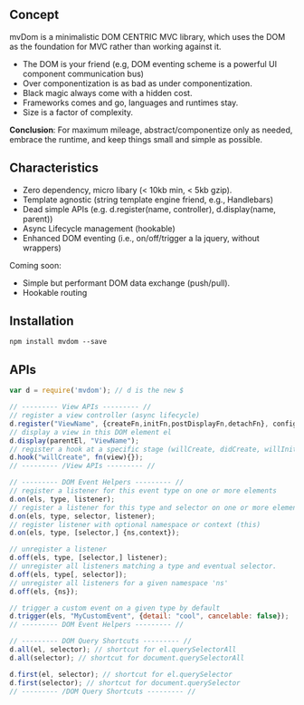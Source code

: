 ## Concept

mvDom is a minimalistic DOM CENTRIC MVC library, which uses the DOM as the foundation for MVC rather than working against it. 

- The DOM is your friend (e.g, DOM eventing scheme is a powerful UI component communication bus)
- Over componentization is as bad as under componentization.
- Black magic always come with a hidden cost.
- Frameworks comes and go, languages and runtimes stay.
- Size is a factor of complexity.

**Conclusion**: For maximum mileage, abstract/componentize only as needed, embrace the runtime, and keep things small and simple as possible. 


## Characteristics

- Zero dependency, micro libary (< 10kb min, < 5kb gzip).
- Template agnostic (string template engine friend, e.g., Handlebars)
- Dead simple APIs (e.g. d.register(name, controller), d.display(name, parent))
- Async Lifecycle management (hookable)
- Enhanced DOM eventing (i.e., on/off/trigger a la jquery, without wrappers)

Coming soon:
- Simple but performant DOM data exchange (push/pull). 
- Hookable routing

## Installation
```
npm install mvdom --save
```

## APIs

```js
var d = require('mvdom'); // d is the new $

// --------- View APIs --------- //
// register a view controller (async lifecycle)
d.register("ViewName", {createFn,initFn,postDisplayFn,detachFn}, config); 
// display a view in this DOM element el 
d.display(parentEl, "ViewName"); 
// register a hook at a specific stage (willCreate, didCreate, willInit, ...)
d.hook("willCreate", fn(view){}); 
// --------- /View APIs --------- //

// --------- DOM Event Helpers --------- //
// register a listener for this event type on one or more elements
d.on(els, type, listener);
// register a listener for this type and selector on one or more elements.  
d.on(els, type, selector, listener); 
// register listener with optional namespace or context (this)
d.on(els, type, [selector,] {ns,context});

// unregister a listener
d.off(els, type, [selector,] listener);
// unregister all listeners matching a type and eventual selector. 
d.off(els, type[, selector]);
// unregister all listeners for a given namespace 'ns'
d.off(els, {ns});

// trigger a custom event on a given type by default 
d.trigger(els, "MyCustomEvent", {detail: "cool", cancelable: false});
// --------- DOM Event Helpers --------- //

// --------- DOM Query Shortcuts --------- //
d.all(el, selector); // shortcut for el.querySelectorAll
d.all(selector); // shortcut for document.querySelectorAll

d.first(el, selector); // shortcut for el.querySelector
d.first(selector); // shortcut for document.querySelector
// --------- /DOM Query Shortcuts --------- //
```

